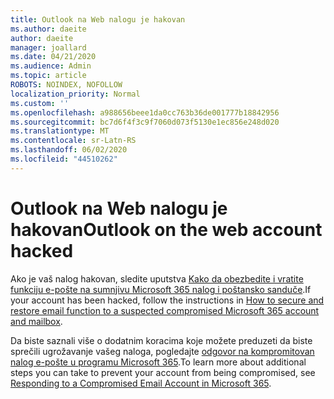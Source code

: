 ```yaml
---
title: Outlook na Web nalogu je hakovan
ms.author: daeite
author: daeite
manager: joallard
ms.date: 04/21/2020
ms.audience: Admin
ms.topic: article
ROBOTS: NOINDEX, NOFOLLOW
localization_priority: Normal
ms.custom: ''
ms.openlocfilehash: a988656beee1da0cc763b36de001777b18842956
ms.sourcegitcommit: bc7d6f4f3c9f7060d073f5130e1ec856e248d020
ms.translationtype: MT
ms.contentlocale: sr-Latn-RS
ms.lasthandoff: 06/02/2020
ms.locfileid: "44510262"
---
```

# <a name="outlook-on-the-web-account-hacked"></a><span data-ttu-id="67298-102">Outlook na Web nalogu je hakovan</span><span class="sxs-lookup"><span data-stu-id="67298-102">Outlook on the web account hacked</span></span>

<span data-ttu-id="67298-103">Ako je vaš nalog hakovan, sledite uputstva [Kako da obezbedite i vratite funkciju e-pošte na sumnjivu Microsoft 365 nalog i poštansko sanduče](https://docs.microsoft.com/microsoft-365/security/office-365-security/responding-to-a-compromised-email-account).</span><span class="sxs-lookup"><span data-stu-id="67298-103">If your account has been hacked, follow the instructions in [How to secure and restore email function to a suspected compromised Microsoft 365 account and mailbox](https://docs.microsoft.com/microsoft-365/security/office-365-security/responding-to-a-compromised-email-account).</span></span>

<span data-ttu-id="67298-104">Da biste saznali više o dodatnim koracima koje možete preduzeti da biste sprečili ugrožavanje vašeg naloga, pogledajte [odgovor na kompromitovan nalog e-pošte u programu Microsoft 365](https://docs.microsoft.com/microsoft-365/security/office-365-security/responding-to-a-compromised-email-account).</span><span class="sxs-lookup"><span data-stu-id="67298-104">To learn more about additional steps you can take to prevent your account from being compromised, see [Responding to a Compromised Email Account in Microsoft 365](https://docs.microsoft.com/microsoft-365/security/office-365-security/responding-to-a-compromised-email-account).</span></span>